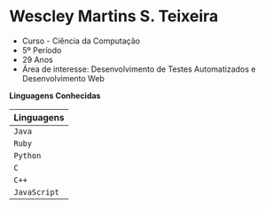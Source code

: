 # Wescley Martins S. Teixeira

* Curso - Ciência da Computação
* 5º Período
* 29 Anos
* Área de interesse: Desenvolvimento de Testes Automatizados e Desenvolvimento Web

**Linguagens Conhecidas**

| Linguagens  |
|-------------|
|`Java`       |
|`Ruby`       |
|`Python`     |
|`C`          |
|`C++`        |
|`JavaScript` |